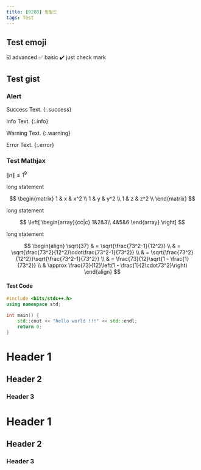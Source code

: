 ```yaml
---
title: [9208] 링월드
tags: Test
---
```


## Test emoji

☑️ advanced
✅ basic
✔️ just check mark

## Test gist

<script src="https://gist.github.com/PaliLo815/b0532e77d798dad7c87428e04b54e7c4.js"></script>

### Alert

Success Text.
{:.success}

Info Text.
{:.info}

Warning Text.
{:.warning}

Error Text.
{:.error}

### Test Mathjax

$\|n\| \le 1^9$

long statement

$$
    \begin{matrix}
    1 & x & x^2 \\
    1 & y & y^2 \\
    1 & z & z^2 \\
    \end{matrix}
$$

long statement

$$ 
\left[
\begin{array}{cc|c}
  1&2&3\\
  4&5&6
\end{array}
\right] 
$$

long statement

$$
\begin{align}
\sqrt{37} & = \sqrt{\frac{73^2-1}{12^2}} \\
 & = \sqrt{\frac{73^2}{12^2}\cdot\frac{73^2-1}{73^2}} \\ 
 & = \sqrt{\frac{73^2}{12^2}}\sqrt{\frac{73^2-1}{73^2}} \\
 & = \frac{73}{12}\sqrt{1 - \frac{1}{73^2}} \\ 
 & \approx \frac{73}{12}\left(1 - \frac{1}{2\cdot73^2}\right)
\end{align}
$$

#### Test Code

```cpp
#include <bits/stdc++.h>
using namespace std;

int main() {
    std::cout << "hello world !!!" << std::endl;
    return 0;
}
```

# Header 1

## Header 2

### Header 3

# Header 1

## Header 2

### Header 3
